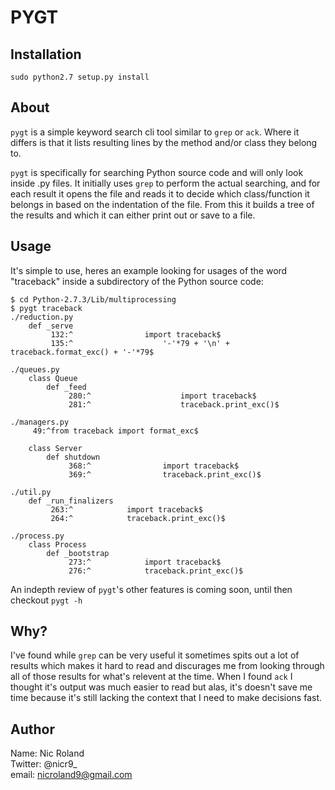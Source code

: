 # PYGT

## Installation

```
sudo python2.7 setup.py install
```

## About

`pygt` is a simple keyword search cli tool similar to `grep` or `ack`. Where it differs is that it lists resulting lines by the method and/or class they belong to.

`pygt` is specifically for searching Python source code and will only look inside .py files. It initially uses `grep` to perform the actual searching, and for each result it opens the file and reads it to decide which class/function it belongs in based on the indentation of the file. From this it builds a tree of the results and which it can either print out or save to a file.

## Usage

It's simple to use, heres an example looking for usages of the word "traceback" inside a subdirectory of the Python source code: 

```
$ cd Python-2.7.3/Lib/multiprocessing
$ pygt traceback
./reduction.py
    def _serve
         132:^                import traceback$
         135:^                    '-'*79 + '\n' + traceback.format_exc() + '-'*79$

./queues.py
    class Queue
        def _feed
             280:^                    import traceback$
             281:^                    traceback.print_exc()$

./managers.py
     49:^from traceback import format_exc$

    class Server
        def shutdown
             368:^                import traceback$
             369:^                traceback.print_exc()$

./util.py
    def _run_finalizers
         263:^            import traceback$
         264:^            traceback.print_exc()$

./process.py
    class Process
        def _bootstrap
             273:^            import traceback$
             276:^            traceback.print_exc()$
```

An indepth review of `pygt`'s other features is coming soon, until then checkout `pygt -h`

## Why?

I've found while `grep` can be very useful it sometimes spits out a lot of results which makes it hard to read and discurages me from looking through all of those results for what's relevent at the time. When I found `ack` I thought it's output was much easier to read but alas, it's doesn't save me time because it's still lacking the context that I need to make decisions fast.

## Author

Name: Nic Roland<br>
Twitter: @nicr9_<br>
email: nicroland9@gmail.com
